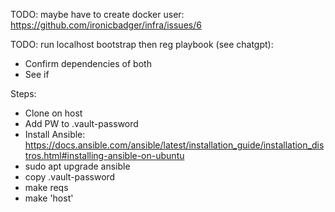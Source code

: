 TODO: maybe have to create docker user: https://github.com/ironicbadger/infra/issues/6

TODO: run localhost bootstrap then reg playbook (see chatgpt):
- Confirm dependencies of both
- See if 

Steps:
- Clone on host
- Add PW to .vault-password
- Install Ansible: https://docs.ansible.com/ansible/latest/installation_guide/installation_distros.html#installing-ansible-on-ubuntu
- sudo apt upgrade ansible 
- copy .vault-password
- make reqs
- make 'host'
